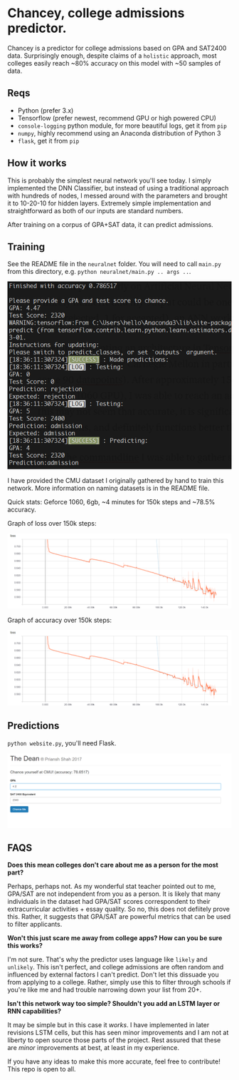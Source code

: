 # Chancey, college admissions predictor.

Chancey is a predictor for college admissions based on GPA and SAT2400 data. Surprisingly enough, despite claims of a `holistic` approach, most colleges easily reach ~80% accuracy on this model with ~50 samples of data.

## Reqs

- Python (prefer 3.x)
- Tensorflow (prefer newest, recommend GPU or high powered CPU)
- `console-logging` python module, for more beautiful logs, get it from `pip`
- `numpy`, highly recommend using an Anaconda distribution of Python 3
- `flask`, get it from `pip`

## How it works

This is probably the simplest neural network you'll see today. I simply implemented the DNN Classifier, but instead of using a traditional approach with hundreds of nodes, I messed around with the parameters and brought it to 10-20-10 for hidden layers. Extremely simple implementation and straightforward as both of our inputs are standard numbers.

After training on a corpus of GPA+SAT data, it can predict admissions.

## Training

See the README file in the `neuralnet` folder. You will need to call `main.py` from this directory, e.g. `python neuralnet/main.py .. args ..`.

![Console](images/cmd.PNG)

I have provided the CMU dataset I originally gathered by hand to train this network. More information on naming datasets is in the README file.

Quick stats: Geforce 1060, 6gb, ~4 minutes for 150k steps and ~78.5% accuracy.

Graph of loss over 150k steps:

![Loss](images/loss.PNG)

Graph of accuracy over 150k steps:

![Accuracy](images/loss.PNG)

## Predictions

`python website.py`, you'll need Flask.

![Form](images/form.png)

## FAQS

**Does this mean colleges don't care about me as a person for the most part?**

Perhaps, perhaps not. As my wonderful stat teacher pointed out to me, GPA/SAT are not independent from you as a person. It is likely that many individuals in the dataset had GPA/SAT scores correspondent to their extracurricular activities + essay quality. So no, this does not defiitely prove this. Rather, it suggests that GPA/SAT are powerful metrics that can be used to filter applicants.

**Won't this just scare me away from college apps? How can you be sure this works?**

I'm not sure. That's why the predictor uses language like `likely` and `unlikely`. This isn't perfect, and college admissions are often random and influenced by external factors I can't predict. Don't let this dissuade you from applying to a college. Rather, simply use this to filter through schools if you're like me and had trouble narrowing down your list from 20+.

**Isn't this network way too simple? Shouldn't you add an LSTM layer or RNN capabilities?**

It may be simple but in this case it *works*. I have implemented in later revisions LSTM cells, but this has seen minor improvements and I am not at liberty to open source those parts of the project. Rest assured that these are _minor_ improvements at best, at least in my experience.

If you have any ideas to make this more accurate, feel free to contribute! This repo is open to all.